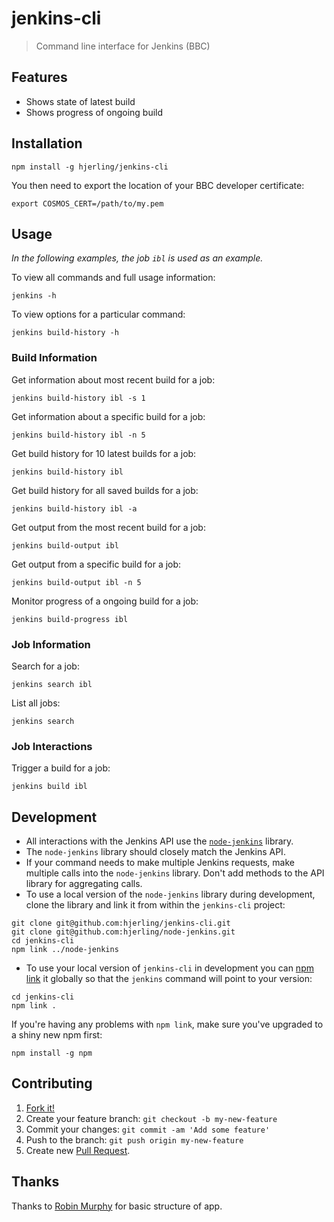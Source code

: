 # jenkins-cli

> Command line interface for Jenkins (BBC)

## Features

* Shows state of latest build
* Shows progress of ongoing build

## Installation

```
npm install -g hjerling/jenkins-cli
```

You then need to export the location of your BBC developer certificate:

```
export COSMOS_CERT=/path/to/my.pem
```

## Usage

_In the following examples, the job `ibl` is used as an example._

To view all commands and full usage information:

```
jenkins -h
```

To view options for a particular command:

```
jenkins build-history -h
```

### Build Information

Get information about most recent build for a job:

```
jenkins build-history ibl -s 1
```

Get information about a specific build for a job:

```
jenkins build-history ibl -n 5
```

Get build history for 10 latest builds for a job:

```
jenkins build-history ibl
```

Get build history for all saved builds for a job:

```
jenkins build-history ibl -a
```

Get output from the most recent build for a job:

```
jenkins build-output ibl
```

Get output from a specific build for a job:

```
jenkins build-output ibl -n 5
```

Monitor progress of a ongoing build for a job:

```
jenkins build-progress ibl
```

### Job Information


Search for a job:

```
jenkins search ibl
```

List all jobs:

```
jenkins search
```

### Job Interactions

Trigger a build for a job:

```
jenkins build ibl
```

## Development

* All interactions with the Jenkins API use the [`node-jenkins`](https://github.com/hjerling/node-jenkins) library.
* The `node-jenkins` library should closely match the Jenkins API.
* If your command needs to make multiple Jenkins requests, make multiple calls into the `node-jenkins` library. Don't add methods to the API library for aggregating calls.
* To use a local version of the `node-jenkins` library during development, clone the library and link it from within the `jenkins-cli` project:

```
git clone git@github.com:hjerling/jenkins-cli.git
git clone git@github.com:hjerling/node-jenkins.git
cd jenkins-cli
npm link ../node-jenkins
```
* To use your local version of `jenkins-cli` in development you can [npm link](https://docs.npmjs.com/cli/link) it globally so that the `jenkins` command will point to your version:

```
cd jenkins-cli
npm link .
```

If you're having any problems with `npm link`, make sure you've upgraded to a shiny new npm first:

```
npm install -g npm
```

## Contributing

1. [Fork it!](https://github.com/hjerling/jenkins-cli/fork)
2. Create your feature branch: `git checkout -b my-new-feature`
3. Commit your changes: `git commit -am 'Add some feature'`
4. Push to the branch: `git push origin my-new-feature`
5. Create new [Pull Request](https://github.com/hjerling/cosmos-cli/pulls).

## Thanks

Thanks to [Robin Murphy](https://github.com/robinjmurphy) for basic structure of app.
